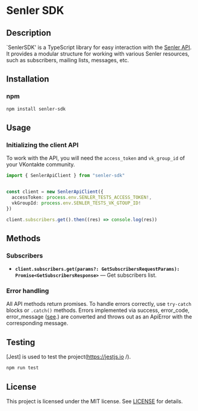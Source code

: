 # Senler SDK
## Description
`SenlerSDK' is a TypeScript library for easy interaction with the [Senler API](https://help.senler.ru/senler/dev/api ). It provides a modular structure for working with various Senler resources, such as subscribers, mailing lists, messages, etc.

## Installation

### npm

```bash
npm install senler-sdk
```

## Usage

### Initializing the client API

To work with the API, you will need the `access_token` and `vk_group_id` of your VKontakte community.

```typescript
import { SenlerApiClient } from "senler-sdk"


const client = new SenlerApiClient({
  accessToken: process.env.SENLER_TESTS_ACCESS_TOKEN!,
  vkGroupId: process.env.SENLER_TESTS_VK_GTOUP_ID!
})

client.subscribers.get().then((res) => console.log(res))

```

## Methods

### Subscribers
- **`client.subscribers.get(params?: GetSubscribersRequestParams): Promise<GetSubscribersResponse>`** — Get subscribers list.

### Error handling

All API methods return promises. To handle errors correctly, use `try-catch` blocks or `.catch()` methods.
Errors implemented via success, error_code, error_message ([see](https://help.senler.ru/senler/dev/api/vozvrashaemye-oshibki ).) are converted and throws out as an ApiError with the corresponding message.

## Testing

[Jest] is used to test the project(https://jestjs.io /).

```bash
npm run test
```

## License

This project is licensed under the MIT license. See [LICENSE](./LICENSE) for details.